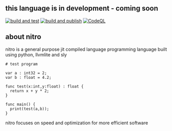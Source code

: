## this language is in development - coming soon 

[![build and test](https://github.com/nitro-lang/nitro/actions/workflows/test.yml/badge.svg)](https://github.com/nitro-lang/nitro/actions/workflows/test.yml)
[![build and publish](https://github.com/nitro-lang/nitro/actions/workflows/build.yml/badge.svg)](https://github.com/nitro-lang/nitro/actions/workflows/build.yml)
[![CodeQL](https://github.com/nitro-lang/nitro/actions/workflows/github-code-scanning/codeql/badge.svg)](https://github.com/nitro-lang/nitro/actions/workflows/github-code-scanning/codeql)

## about nitro
nitro is a general purpose jit compiled language programming language built using python, llvmlite and sly
```
# test program

var a : int32 = 2;
var b : float = 4.2;

func test(x:int,y:float) : float {
  return x + y * 2;
}

func main() {
  print(test(a,b));
}

```

nitro focuses on speed and optimization for more efficient software 
